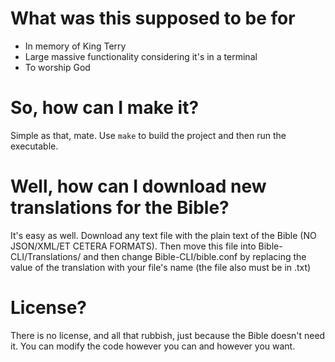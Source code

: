 # What was this supposed to be for
- In memory of King Terry
- Large massive functionality considering it's in a terminal
- To worship God

# So, how can I make it?
Simple as that, mate. Use ```make``` to build the project and then run the executable.

# Well, how can I download new translations for the Bible?
It's easy as well. Download any text file with the plain text of the Bible (NO JSON/XML/ET CETERA FORMATS). Then move this file into Bible-CLI/Translations/ and then change Bible-CLI/bible.conf by replacing the value of the translation with your file's name (the file also must be in .txt)

# License?
There is no license, and all that rubbish, just because the Bible doesn't need it. You can modify the code however you can and however you want.
